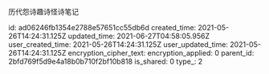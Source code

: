 历代怨诗趣诗怪诗笔记

id: ad06246fb1354e2788e57651cc55db6d
created_time: 2021-05-26T14:24:31.125Z
updated_time: 2021-06-27T04:58:05.956Z
user_created_time: 2021-05-26T14:24:31.125Z
user_updated_time: 2021-05-26T14:24:31.125Z
encryption_cipher_text: 
encryption_applied: 0
parent_id: 2bfd769f5d9e4a18b0b710f2bf10b818
is_shared: 0
type_: 2